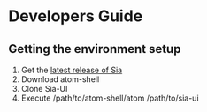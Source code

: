 # Developers Guide

## Getting the environment setup

1. Get the [latest release of Sia](TODO)
2. Download atom-shell
3. Clone Sia-UI
4. Execute /path/to/atom-shell/atom /path/to/sia-ui
